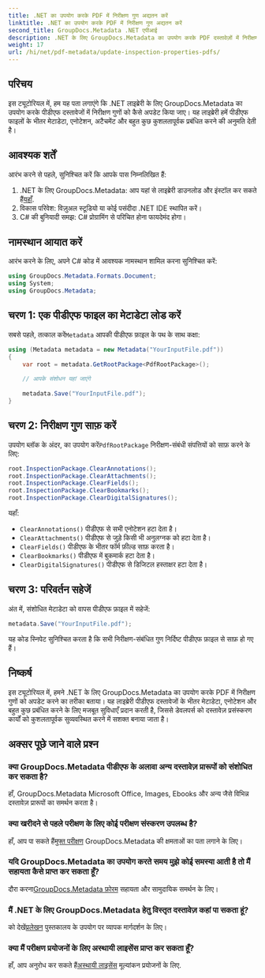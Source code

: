 ```yaml
---
title: .NET का उपयोग करके PDF में निरीक्षण गुण अद्यतन करें
linktitle: .NET का उपयोग करके PDF में निरीक्षण गुण अद्यतन करें
second_title: GroupDocs.Metadata .NET एपीआई
description: .NET के लिए GroupDocs.Metadata का उपयोग करके PDF दस्तावेज़ों में निरीक्षण गुणों को अपडेट करना सीखें। C# के साथ मेटाडेटा और एनोटेशन को कुशलतापूर्वक प्रबंधित करें।
weight: 17
url: /hi/net/pdf-metadata/update-inspection-properties-pdfs/
---
```

## परिचय
इस ट्यूटोरियल में, हम यह पता लगाएंगे कि .NET लाइब्रेरी के लिए GroupDocs.Metadata का उपयोग करके पीडीएफ दस्तावेजों में निरीक्षण गुणों को कैसे अपडेट किया जाए। यह लाइब्रेरी हमें पीडीएफ फाइलों के भीतर मेटाडेटा, एनोटेशन, अटैचमेंट और बहुत कुछ कुशलतापूर्वक प्रबंधित करने की अनुमति देती है।
## आवश्यक शर्तें
आरंभ करने से पहले, सुनिश्चित करें कि आपके पास निम्नलिखित हैं:
1.  .NET के लिए GroupDocs.Metadata: आप यहां से लाइब्रेरी डाउनलोड और इंस्टॉल कर सकते हैं[यहाँ](https://releases.groupdocs.com/metadata/net/).
2. विकास परिवेश: विज़ुअल स्टूडियो या कोई पसंदीदा .NET IDE स्थापित करें।
3. C# की बुनियादी समझ: C# प्रोग्रामिंग से परिचित होना फायदेमंद होगा।

## नामस्थान आयात करें
आरंभ करने के लिए, अपने C# कोड में आवश्यक नामस्थान शामिल करना सुनिश्चित करें:
```csharp
using GroupDocs.Metadata.Formats.Document;
using System;
using GroupDocs.Metadata;
```
## चरण 1: एक पीडीएफ फाइल का मेटाडेटा लोड करें
 सबसे पहले, तत्काल करें`Metadata` आपकी पीडीएफ फ़ाइल के पथ के साथ कक्षा:
```csharp
using (Metadata metadata = new Metadata("YourInputFile.pdf"))
{
    var root = metadata.GetRootPackage<PdfRootPackage>();
    
    // आपके संशोधन यहां जाएंगे
    
    metadata.Save("YourInputFile.pdf");
}
```
## चरण 2: निरीक्षण गुण साफ़ करें
 उपयोग ब्लॉक के अंदर, का उपयोग करें`PdfRootPackage` निरीक्षण-संबंधी संपत्तियों को साफ़ करने के लिए:
```csharp
root.InspectionPackage.ClearAnnotations();
root.InspectionPackage.ClearAttachments();
root.InspectionPackage.ClearFields();
root.InspectionPackage.ClearBookmarks();
root.InspectionPackage.ClearDigitalSignatures();
```
यहाँ:
- `ClearAnnotations()` पीडीएफ से सभी एनोटेशन हटा देता है।
- `ClearAttachments()` पीडीएफ से जुड़े किसी भी अनुलग्नक को हटा देता है।
- `ClearFields()` पीडीएफ के भीतर फॉर्म फ़ील्ड साफ़ करता है।
- `ClearBookmarks()` पीडीएफ में बुकमार्क हटा देता है।
- `ClearDigitalSignatures()` पीडीएफ से डिजिटल हस्ताक्षर हटा देता है।
## चरण 3: परिवर्तन सहेजें
अंत में, संशोधित मेटाडेटा को वापस पीडीएफ फ़ाइल में सहेजें:
```csharp
metadata.Save("YourInputFile.pdf");
```
यह कोड स्निपेट सुनिश्चित करता है कि सभी निरीक्षण-संबंधित गुण निर्दिष्ट पीडीएफ फ़ाइल से साफ़ हो गए हैं।

## निष्कर्ष
इस ट्यूटोरियल में, हमने .NET के लिए GroupDocs.Metadata का उपयोग करके PDF में निरीक्षण गुणों को अपडेट करने का तरीका बताया। यह लाइब्रेरी पीडीएफ दस्तावेजों के भीतर मेटाडेटा, एनोटेशन और बहुत कुछ प्रबंधित करने के लिए मजबूत सुविधाएँ प्रदान करती है, जिससे डेवलपर्स को दस्तावेज़ प्रसंस्करण कार्यों को कुशलतापूर्वक सुव्यवस्थित करने में सशक्त बनाया जाता है।

## अक्सर पूछे जाने वाले प्रश्न
### क्या GroupDocs.Metadata पीडीएफ के अलावा अन्य दस्तावेज़ प्रारूपों को संशोधित कर सकता है?
हाँ, GroupDocs.Metadata Microsoft Office, Images, Ebooks और अन्य जैसे विभिन्न दस्तावेज़ प्रारूपों का समर्थन करता है।
### क्या खरीदने से पहले परीक्षण के लिए कोई परीक्षण संस्करण उपलब्ध है?
 हाँ, आप पा सकते हैं[मुफ्त परीक्षण](https://releases.groupdocs.com/) GroupDocs.Metadata की क्षमताओं का पता लगाने के लिए।
### यदि GroupDocs.Metadata का उपयोग करते समय मुझे कोई समस्या आती है तो मैं सहायता कैसे प्राप्त कर सकता हूँ?
 दौरा करना[GroupDocs.Metadata फ़ोरम](https://forum.groupdocs.com/c/metadata/14) सहायता और सामुदायिक समर्थन के लिए।
### मैं .NET के लिए GroupDocs.Metadata हेतु विस्तृत दस्तावेज़ कहां पा सकता हूं?
 को देखें[प्रलेखन](https://tutorials.groupdocs.com/metadata/net/) पुस्तकालय के उपयोग पर व्यापक मार्गदर्शन के लिए।
### क्या मैं परीक्षण प्रयोजनों के लिए अस्थायी लाइसेंस प्राप्त कर सकता हूँ?
 हाँ, आप अनुरोध कर सकते हैं[अस्थायी लाइसेंस](https://purchase.groupdocs.com/temporary-license/) मूल्यांकन प्रयोजनों के लिए.